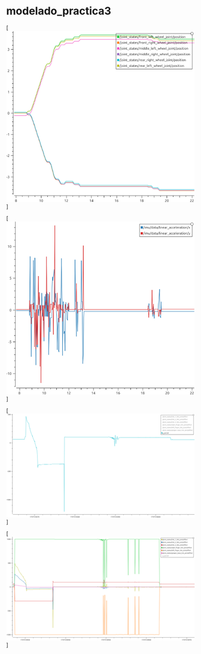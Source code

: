 # modelado_practica3

[![grafica_1](imagen_apartado5.png)]

[![grafica_2](imagen_apartado6.png)]

[![grafica_3](imagen_apartado7.png)]

[![grafica_aux](auxiliar.png)]

